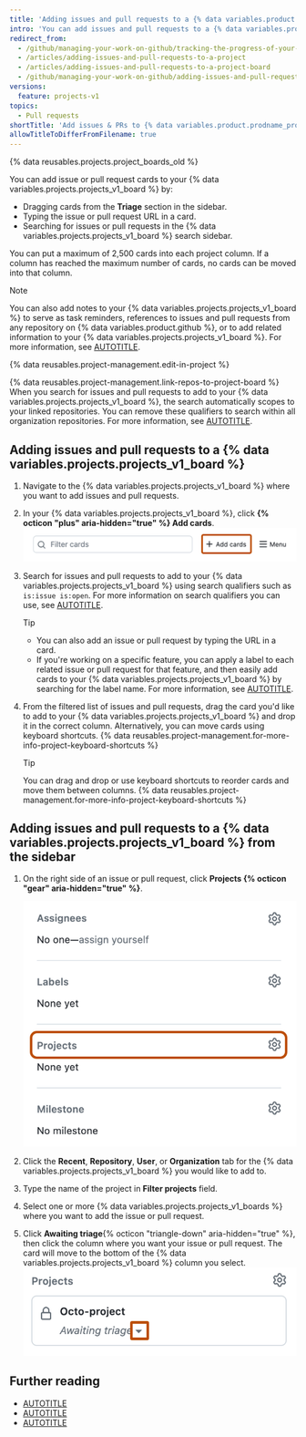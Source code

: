 ```yaml
---
title: 'Adding issues and pull requests to a {% data variables.product.prodname_project_v1 %}'
intro: 'You can add issues and pull requests to a {% data variables.projects.projects_v1_board %} in the form of cards and triage them into columns.'
redirect_from:
  - /github/managing-your-work-on-github/tracking-the-progress-of-your-work-with-project-boards/adding-issues-and-pull-requests-to-a-project-board
  - /articles/adding-issues-and-pull-requests-to-a-project
  - /articles/adding-issues-and-pull-requests-to-a-project-board
  - /github/managing-your-work-on-github/adding-issues-and-pull-requests-to-a-project-board
versions:
  feature: projects-v1
topics:
  - Pull requests
shortTitle: 'Add issues & PRs to {% data variables.product.prodname_project_v1 %}'
allowTitleToDifferFromFilename: true
---
```

{% data reusables.projects.project_boards_old %}

You can add issue or pull request cards to your {% data variables.projects.projects_v1_board %} by:
* Dragging cards from the **Triage** section in the sidebar.
* Typing the issue or pull request URL in a card.
* Searching for issues or pull requests in the {% data variables.projects.projects_v1_board %} search sidebar.

You can put a maximum of 2,500 cards into each project column. If a column has reached the maximum number of cards, no cards can be moved into that column.

> [!NOTE]
> You can also add notes to your {% data variables.projects.projects_v1_board %} to serve as task reminders, references to issues and pull requests from any repository on {% data variables.product.github %}, or to add related information to your {% data variables.projects.projects_v1_board %}. For more information, see [AUTOTITLE](/issues/organizing-your-work-with-project-boards/tracking-work-with-project-boards/adding-notes-to-a-project-board).

{% data reusables.project-management.edit-in-project %}

{% data reusables.project-management.link-repos-to-project-board %} When you search for issues and pull requests to add to your {% data variables.projects.projects_v1_board %}, the search automatically scopes to your linked repositories. You can remove these qualifiers to search within all organization repositories. For more information, see [AUTOTITLE](/issues/organizing-your-work-with-project-boards/managing-project-boards/linking-a-repository-to-a-project-board).

## Adding issues and pull requests to a {% data variables.projects.projects_v1_board %}

1. Navigate to the {% data variables.projects.projects_v1_board %} where you want to add issues and pull requests.
1. In your {% data variables.projects.projects_v1_board %}, click **{% octicon "plus" aria-hidden="true" %} Add cards**.
![Screenshot showing the header of a project. The "Add cards" button is highlighted with an orange outline.](/assets/images/help/projects/add-cards-button.png)
1. Search for issues and pull requests to add to your {% data variables.projects.projects_v1_board %} using search qualifiers such as `is:issue is:open`. For more information on search qualifiers you can use, see [AUTOTITLE](/search-github/searching-on-github/searching-issues-and-pull-requests).

   > [!TIP]
   > * You can also add an issue or pull request by typing the URL in a card.
   > * If you're working on a specific feature, you can apply a label to each related issue or pull request for that feature, and then easily add cards to your {% data variables.projects.projects_v1_board %} by searching for the label name. For more information, see [AUTOTITLE](/issues/using-labels-and-milestones-to-track-work/managing-labels).

1. From the filtered list of issues and pull requests, drag the card you'd like to add to your {% data variables.projects.projects_v1_board %} and drop it in the correct column. Alternatively, you can move cards using keyboard shortcuts. {% data reusables.project-management.for-more-info-project-keyboard-shortcuts %}

    > [!TIP]
    > You can drag and drop or use keyboard shortcuts to reorder cards and move them between columns. {% data reusables.project-management.for-more-info-project-keyboard-shortcuts %}

## Adding issues and pull requests to a {% data variables.projects.projects_v1_board %} from the sidebar

1. On the right side of an issue or pull request, click **Projects {% octicon "gear" aria-hidden="true" %}**.

   ![Screenshot showing an issue's sidebar. The "Projects" section header is highlighted with an orange outline.](/assets/images/help/projects-v2/issue-sidebar-projects.png)

1. Click the **Recent**, **Repository**, **User**, or **Organization** tab for the {% data variables.projects.projects_v1_board %} you would like to add to.
1. Type the name of the project in **Filter projects** field.
1. Select one or more {% data variables.projects.projects_v1_boards %} where you want to add the issue or pull request.
1. Click **Awaiting triage**{% octicon "triangle-down" aria-hidden="true" %}, then click the column where you want your issue or pull request. The card will move to the bottom of the {% data variables.projects.projects_v1_board %} column you select.
   ![Screenshot showing the projects section in an issue's sidebar. The awaiting triage option is highlighted with an orange outline.](/assets/images/help/projects/sidebar-select-project-board-column-menu.png)

## Further reading

* [AUTOTITLE](/issues/organizing-your-work-with-project-boards/managing-project-boards/about-project-boards)
* [AUTOTITLE](/issues/organizing-your-work-with-project-boards/managing-project-boards/editing-a-project-board)
* [AUTOTITLE](/issues/organizing-your-work-with-project-boards/tracking-work-with-project-boards/filtering-cards-on-a-project-board)
